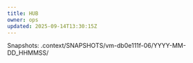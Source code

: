 ```yaml
---
title: HUB
owner: ops
updated: 2025-09-14T13:30:15Z
---
```

Snapshots: .context/SNAPSHOTS/vm-db0e111f-06/YYYY-MM-DD_HHMMSS/

